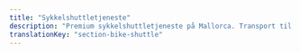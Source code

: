 ```yaml
---
title: "Sykkelshuttletjeneste"
description: "Premium sykkelshuttletjeneste på Mallorca. Transport til ikoniske klatringer som Sa Calobra, Cap Formentor og Andratx-Pollença-ruten. Bestill i dag."
translationKey: "section-bike-shuttle"
---
```

